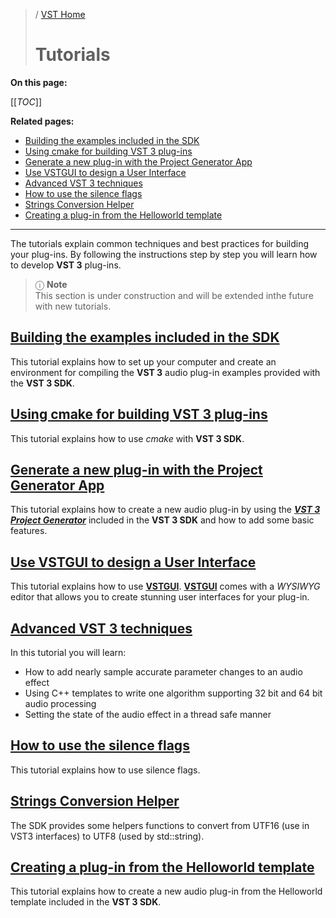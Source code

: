 >/ [VST Home](../Index.md)
>
># Tutorials

**On this page:**

[[_TOC_]]

**Related pages:**

- [Building the examples included in the SDK](../Tutorials/Building+the+examples+included+in+the+SDK.md)
- [Using cmake for building VST 3 plug-ins](../Tutorials/Using+cmake+for+building+plug-ins.md)
- [Generate a new plug-in with the Project Generator App](../Tutorials/Generate+new+plug-in+with+Project+Generator.md)
- [Use VSTGUI to design a User Interface](../Tutorials/Use+VSTGUI+to+design+a+UI.md)
- [Advanced VST 3 techniques](../Tutorials/Advanced+VST+3+techniques.md)
- [How to use the silence flags](../Tutorials/How+to+use+the+silence+flags.md)
- [Strings Conversion Helper](../Tutorials/Strings+Conversion+Helper.md)
- [Creating a plug-in from the Helloworld template](../Tutorials/Creating+a+plug-in+from+the+Helloworld+template.md)

---

The tutorials explain common techniques and best practices for building your plug-ins. By following the instructions step by step you will learn how to develop **VST 3** plug-ins.

>ⓘ **Note**<br>
>This section is under construction and will be extended inthe future with new tutorials.

## [Building the examples included in the SDK](../Tutorials/Building+the+examples+included+in+the+SDK.md)

This tutorial explains how to set up your computer and create an environment for compiling the **VST 3** audio plug-in examples provided with the **VST 3 SDK**.

## [Using cmake for building VST 3 plug-ins](../Tutorials/Using+cmake+for+building+plug-ins.md)

This tutorial explains how to use *cmake* with **VST 3 SDK**.

## [Generate a new plug-in with the Project Generator App](../Tutorials/Generate+new+plug-in+with+Project+Generator.md)

This tutorial explains how to create a new audio plug-in by using the ***[VST 3 Project Generator](../What+is+the+VST+3+SDK/Project+Generator.md)*** included in the **VST 3 SDK** and how to add some basic features.

## [Use VSTGUI to design a User Interface](../Tutorials/Use+VSTGUI+to+design+a+UI.md)

This tutorial explains how to use [**VSTGUI**](../What+is+the+VST+3+SDK/VSTGUI.md). [**VSTGUI**](../What+is+the+VST+3+SDK/VSTGUI.md) comes with a *WYSIWYG* editor that allows you to create stunning user interfaces for your plug-in.

## [Advanced VST 3 techniques](../Tutorials/Advanced+VST+3+techniques.md)

In this tutorial you will learn:

- How to add nearly sample accurate parameter changes to an audio effect
- Using C++ templates to write one algorithm supporting 32 bit and 64 bit audio processing
- Setting the state of the audio effect in a thread safe manner

## [How to use the silence flags](../Tutorials/How+to+use+the+silence+flags.md)

This tutorial explains how to use silence flags.

## [Strings Conversion Helper](../Tutorials/Strings+Conversion+Helper.md)

The SDK provides some helpers functions to convert from UTF16 (use in VST3 interfaces) to UTF8 (used by std::string).

## [Creating a plug-in from the Helloworld template](../Tutorials/Creating+a+plug-in+from+the+Helloworld+template.md)

This tutorial explains how to create a new audio plug-in from the Helloworld template included in the **VST 3 SDK**.